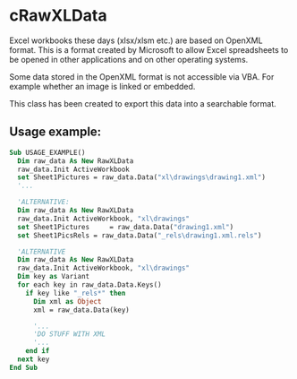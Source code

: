 # cRawXLData
Excel workbooks these days (xlsx/xlsm etc.) are based on OpenXML format. This is a format created by Microsoft to allow Excel spreadsheets to be opened in other applications and on other operating systems.

Some data stored in the OpenXML format is not accessible via VBA. For example whether an image is linked or embedded.

This class has been created to export this data into a searchable format.

## Usage example:

```vb
Sub USAGE_EXAMPLE()
  Dim raw_data As New RawXLData
  raw_data.Init ActiveWorkbook
  set Sheet1Pictures = raw_data.Data("xl\drawings\drawing1.xml")
  '...

  'ALTERNATIVE:
  Dim raw_data As New RawXLData
  raw_data.Init ActiveWorkbook, "xl\drawings"
  set Sheet1Pictures     = raw_data.Data("drawing1.xml")
  set Sheet1PicsRels = raw_data.Data("_rels\drawing1.xml.rels")

  'ALTERNATIVE
  Dim raw_data As New RawXLData
  raw_data.Init ActiveWorkbook, "xl\drawings"
  Dim key as Variant
  for each key in raw_data.Data.Keys()
    if key like "_rels*" then
      Dim xml as Object
      xml = raw_data.Data(key)

      '...
      'DO STUFF WITH XML
      '...
    end if
  next key
End Sub
```
